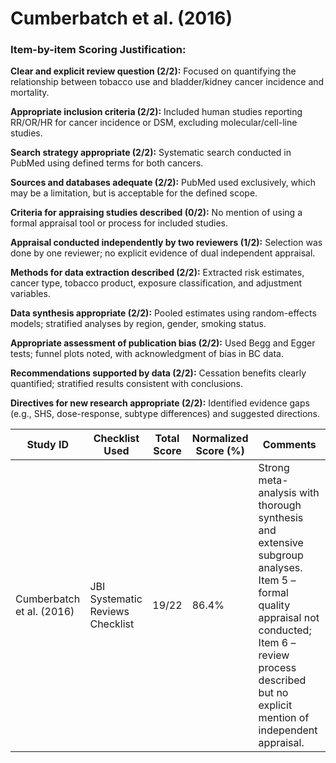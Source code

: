 # Cumberbatch et al. (2016)

### Item-by-item Scoring Justification:

**Clear and explicit review question (2/2):** Focused on quantifying the relationship between tobacco use and bladder/kidney cancer incidence and mortality.

**Appropriate inclusion criteria (2/2):** Included human studies reporting RR/OR/HR for cancer incidence or DSM, excluding molecular/cell-line studies.

**Search strategy appropriate (2/2):** Systematic search conducted in PubMed using defined terms for both cancers.

**Sources and databases adequate (2/2):** PubMed used exclusively, which may be a limitation, but is acceptable for the defined scope.

**Criteria for appraising studies described (0/2):** No mention of using a formal appraisal tool or process for included studies.

**Appraisal conducted independently by two reviewers (1/2):** Selection was done by one reviewer; no explicit evidence of dual independent appraisal.

**Methods for data extraction described (2/2):** Extracted risk estimates, cancer type, tobacco product, exposure classification, and adjustment variables.

**Data synthesis appropriate (2/2):** Pooled estimates using random-effects models; stratified analyses by region, gender, smoking status.

**Appropriate assessment of publication bias (2/2):** Used Begg and Egger tests; funnel plots noted, with acknowledgment of bias in BC data.

**Recommendations supported by data (2/2):** Cessation benefits clearly quantified; stratified results consistent with conclusions.

**Directives for new research appropriate (2/2):** Identified evidence gaps (e.g., SHS, dose-response, subtype differences) and suggested directions.

| Study ID | Checklist Used | Total Score | Normalized Score (%) | Comments |
| --- | --- | --- | --- | --- |
| Cumberbatch et al. (2016) | JBI Systematic Reviews Checklist | 19/22 | 86.4% | Strong meta-analysis with thorough synthesis and extensive subgroup analyses. Item 5 – formal quality appraisal not conducted; Item 6 – review process described but no explicit mention of independent appraisal. |
